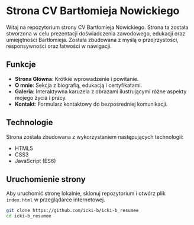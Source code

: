 # Strona CV Bartłomieja Nowickiego

Witaj na repozytorium strony CV Bartłomieja Nowickiego. Strona ta została stworzona w celu prezentacji doświadczenia zawodowego, edukacji oraz umiejętności Bartłomieja. Została zbudowana z myślą o przejrzystości, responsywności oraz łatwości w nawigacji.

## Funkcje

- **Strona Główna**: Krótkie wprowadzenie i powitanie.
- **O mnie**: Sekcja z biografią, edukacją i certyfikatami.
- **Galeria**: Interaktywna karuzela z obrazami ilustrującymi różne aspekty mojego życia i pracy.
- **Kontakt**: Formularz kontaktowy do bezpośredniej komunikacji.

## Technologie

Strona została zbudowana z wykorzystaniem następujących technologii:

- HTML5
- CSS3
- JavaScript (ES6)

## Uruchomienie strony

Aby uruchomić stronę lokalnie, sklonuj repozytorium i otwórz plik `index.html` w przeglądarce internetowej.

```bash
git clone https://github.com/icki-b/icki-b_resumee
cd icki-b_resumee

